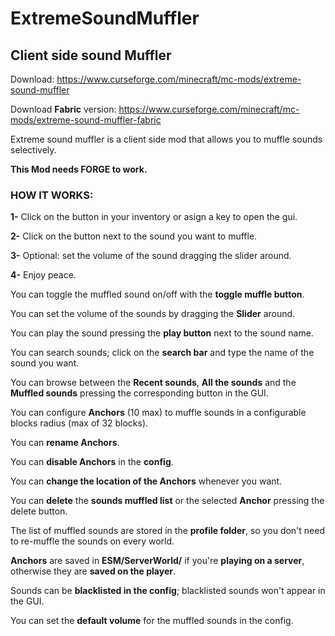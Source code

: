 # ExtremeSoundMuffler
## Client side sound Muffler

Download: https://www.curseforge.com/minecraft/mc-mods/extreme-sound-muffler

Download **Fabric** version: https://www.curseforge.com/minecraft/mc-mods/extreme-sound-muffler-fabric

Extreme sound muffler is a client side mod that allows you to muffle sounds selectively.

**This Mod needs FORGE to work.**

### HOW IT WORKS:

**1-** Click on the button in your inventory or asign a key to open the gui.

**2-** Click on the button next to the sound you want to muffle.

**3-** Optional: set the volume of the sound dragging the slider around.

**4-** Enjoy peace.


You can toggle the muffled sound on/off with the **toggle muffle button**.

You can set the volume of the sounds by dragging the **Slider** around.

You can play the sound pressing the **play button** next to the sound name.

You can search sounds; click on the **search bar** and type the name of the sound you want.

You can browse between the **Recent sounds**, **All the sounds** and the **Muffled sounds** pressing the corresponding button in the GUI.

You can configure **Anchors** (10 max) to muffle sounds in a configurable blocks radius (max of 32 blocks).

You can **rename Anchors**.

You can **disable Anchors** in the **config**.

You can **change the location of the Anchors** whenever you want.

You can **delete** the **sounds muffled list** or the selected **Anchor** pressing the delete button.

The list of muffled sounds are stored in the **profile folder**, so you don't need to re-muffle the sounds on every world.

**Anchors** are saved in **ESM/ServerWorld/** if you're **playing on a server**, otherwise they are **saved on the player**.

Sounds can be **blacklisted in the config**; blacklisted sounds won't appear in the GUI.

You can set the **default volume** for the muffled sounds in the config.
